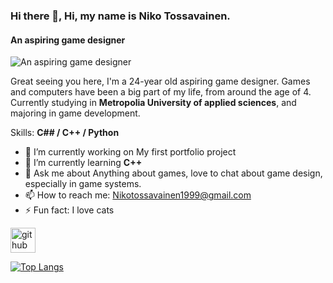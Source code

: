 ### Hi there 👋, Hi, my name is Niko Tossavainen.
#### An aspiring game designer
![An aspiring game designer]([https://arturssmirnovs.github.io/github-profile-readme-generator/images/banner.png](https://github.com/naigelt/naigelt/blob/main/SS_Project.png))

Great seeing you here, I'm a 24-year old aspiring game designer. Games and computers have been a big part of my life, from around the age of 4. Currently studying in **Metropolia University of applied sciences**, and majoring in game development.  

Skills: **C## / C++ / Python**

- 🔭 I’m currently working on My first portfolio project 
- 🌱 I’m currently learning **C++** 
- 💬 Ask me about Anything about games, love to chat about game design, especially in game systems. 
- 📫 How to reach me: Nikotossavainen1999@gmail.com 
- ⚡ Fun fact: I love cats 


[<img src='https://cdn.jsdelivr.net/npm/simple-icons@3.0.1/icons/github.svg' alt='github' height='40'>](https://github.com/naigelt)  

[![Top Langs](https://github-readme-stats.vercel.app/api/top-langs/?username=naigelt)](https://github.com/anuraghazra/github-readme-stats)

